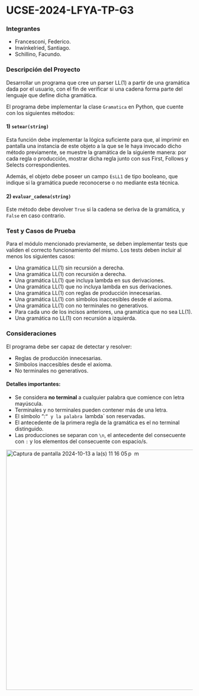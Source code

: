 # UCSE-2024-LFYA-TP-G3

### Integrantes
* Francesconi, Federico.
* Inwinkelried, Santiago.
* Schillino, Facundo.

### Descripción del Proyecto

Desarrollar un programa que cree un parser LL(1) a partir de una gramática dada por el usuario, con el fin de verificar si una cadena forma parte del lenguaje que define dicha gramática. 

El programa debe implementar la clase `Gramatica` en Python, que cuente con los siguientes métodos:

#### 1) `setear(string)`
Esta función debe implementar la lógica suficiente para que, al imprimir en pantalla una instancia de este objeto a la que se le haya invocado dicho método previamente, se muestre la gramática de la siguiente manera: por cada regla o producción, mostrar dicha regla junto con sus First, Follows y Selects correspondientes. 

Además, el objeto debe poseer un campo `EsLL1` de tipo booleano, que indique si la gramática puede reconocerse o no mediante esta técnica.

#### 2) `evaluar_cadena(string)`
Este método debe devolver `True` si la cadena se deriva de la gramática, y `False` en caso contrario.

### Test y Casos de Prueba

Para el módulo mencionado previamente, se deben implementar tests que validen el correcto funcionamiento del mismo. Los tests deben incluir al menos los siguientes casos:

- Una gramática LL(1) sin recursión a derecha.
- Una gramática LL(1) con recursión a derecha.
- Una gramática LL(1) que incluya lambda en sus derivaciones.
- Una gramática LL(1) que no incluya lambda en sus derivaciones.
- Una gramática LL(1) con reglas de producción innecesarias.
- Una gramática LL(1) con símbolos inaccesibles desde el axioma.
- Una gramática LL(1) con no terminales no generativos.
- Para cada uno de los incisos anteriores, una gramática que no sea LL(1).
- Una gramática no LL(1) con recursión a izquierda.

### Consideraciones

El programa debe ser capaz de detectar y resolver:
- Reglas de producción innecesarias.
- Símbolos inaccesibles desde el axioma.
- No terminales no generativos.

#### Detalles importantes:
- Se considera **no terminal** a cualquier palabra que comience con letra mayúscula.
- Terminales y no terminales pueden contener más de una letra.
- El símbolo “:`” y la palabra `lambda` son reservadas.
- El antecedente de la primera regla de la gramática es el no terminal distinguido.
- Las producciones se separan con `\n`, el antecedente del consecuente con `:` y los elementos del consecuente con espacio/s.

<img width="649" alt="Captura de pantalla 2024-10-13 a la(s) 11 16 05 p  m" src="https://github.com/user-attachments/assets/09914648-e7c1-461e-b00e-fd23bf25b3a1">

